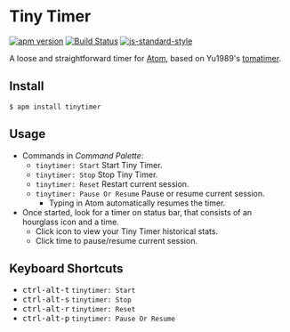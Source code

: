 # Tiny Timer
[![apm version](https://img.shields.io/apm/v/tinytimer.svg?style=flat-square)](https://atom.io/packages/tinytimer)
[![Build Status](https://travis-ci.org/igrad/atom-tomatimer.svg?branch=master)](https://travis-ci.org/igrad/atom-tomatimer)
[![js-standard-style](https://img.shields.io/badge/code%20style-standard-brightgreen.svg?style=flat-square)](http://standardjs.com/)

A loose and straightforward timer for [Atom](https://atom.io), based on Yu1989's [tomatimer](https://github.com/Yu1989/atom-tomatimer).


## Install
```
$ apm install tinytimer
```

## Usage
- Commands in *Command Palette*:
  - `tinytimer: Start` Start Tiny Timer.
  - `tinytimer: Stop` Stop Tiny Timer.
  - `tinytimer: Reset` Restart current session.
  - `tinytimer: Pause Or Resume` Pause or resume current session.
    - Typing in Atom automatically resumes the timer.
- Once started, look for a timer on status bar, that consists of an hourglass icon and a time.
  - Click icon to view your Tiny Timer historical stats.
  - Click time to pause/resume current session.

## Keyboard Shortcuts
- <kbd>ctrl-alt-t</kbd> `tinytimer: Start`
- <kbd>ctrl-alt-s</kbd> `tinytimer: Stop`
- <kbd>ctrl-alt-r</kbd> `tinytimer: Reset`
- <kbd>ctrl-alt-p</kbd> `tinytimer: Pause Or Resume`
